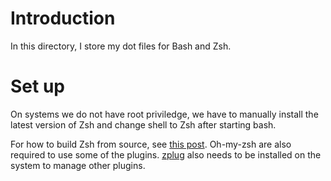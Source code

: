 # Introduction

In this directory, I store my dot files for Bash and Zsh.

# Set up

On systems we do not have root priviledge, we have to manually install the
latest version of Zsh and change shell to Zsh after starting bash.

For how to build Zsh from source, see [this
post](https://jdhao.github.io/2018/10/13/centos_zsh_install_use/). Oh-my-zsh
are also required to use some of the plugins.
[zplug](https://github.com/zplug/zplug) also needs to be installed on the
system to manage other plugins.
